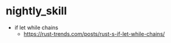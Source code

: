 # nightly_skill

- if let while chains
  - https://rust-trends.com/posts/rust-s-if-let-while-chains/


